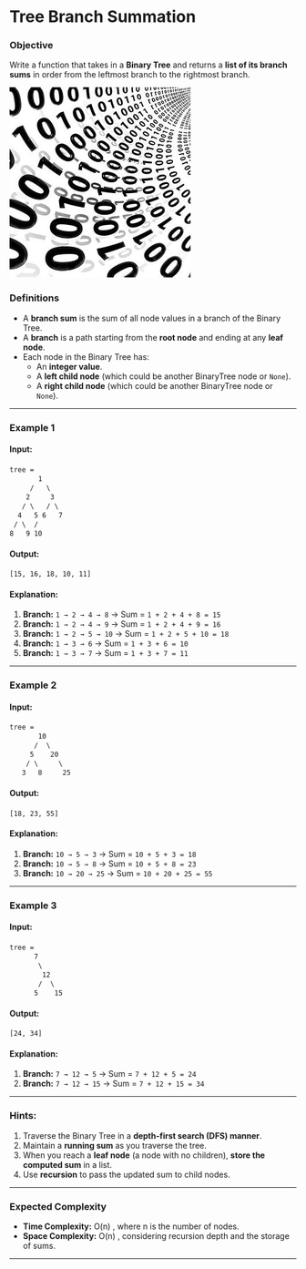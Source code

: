 
# **Tree Branch Summation**


### **Objective**
Write a function that takes in a **Binary Tree** and returns a **list of its branch sums** in order from the leftmost branch to the rightmost branch.

![alt text](onezero.jpeg)

### **Definitions**
- A **branch sum** is the sum of all node values in a branch of the Binary Tree.
- A **branch** is a path starting from the **root node** and ending at any **leaf node**.
- Each node in the Binary Tree has:
  - An **integer value**.
  - A **left child node** (which could be another BinaryTree node or `None`).
  - A **right child node** (which could be another BinaryTree node or `None`).

---

### **Example 1**

#### **Input:**
```plaintext
tree = 
       1
     /   \
    2     3
   / \   / \
  4   5 6   7
 / \  /
8   9 10
```

#### **Output:**
```plaintext
[15, 16, 18, 10, 11]
```

#### **Explanation:**
1. **Branch:** `1 → 2 → 4 → 8` → Sum = `1 + 2 + 4 + 8 = 15`
2. **Branch:** `1 → 2 → 4 → 9` → Sum = `1 + 2 + 4 + 9 = 16`
3. **Branch:** `1 → 2 → 5 → 10` → Sum = `1 + 2 + 5 + 10 = 18`
4. **Branch:** `1 → 3 → 6` → Sum = `1 + 3 + 6 = 10`
5. **Branch:** `1 → 3 → 7` → Sum = `1 + 3 + 7 = 11`

---

### **Example 2**

#### **Input:**
```plaintext
tree =
       10
      /  \
     5    20
    / \     \
   3   8     25
```

#### **Output:**
```plaintext
[18, 23, 55]
```

#### **Explanation:**
1. **Branch:** `10 → 5 → 3` → Sum = `10 + 5 + 3 = 18`
2. **Branch:** `10 → 5 → 8` → Sum = `10 + 5 + 8 = 23`
3. **Branch:** `10 → 20 → 25` → Sum = `10 + 20 + 25 = 55`

---

### **Example 3**

#### **Input:**
```plaintext
tree =
      7
       \
        12
       /  \
      5    15
```

#### **Output:**
```plaintext
[24, 34]
```

#### **Explanation:**
1. **Branch:** `7 → 12 → 5` → Sum = `7 + 12 + 5 = 24`
2. **Branch:** `7 → 12 → 15` → Sum = `7 + 12 + 15 = 34`

---

### **Hints:**
1. Traverse the Binary Tree in a **depth-first search (DFS) manner**.
2. Maintain a **running sum** as you traverse the tree.
3. When you reach a **leaf node** (a node with no children), **store the computed sum** in a list.
4. Use **recursion** to pass the updated sum to child nodes.

---

### **Expected Complexity**
- **Time Complexity:**  O(n) \, where  n  is the number of nodes.
- **Space Complexity:**  O(n) , considering recursion depth and the storage of sums.

---